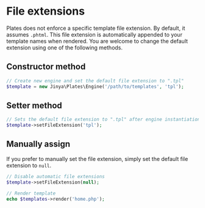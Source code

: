 # File extensions

Plates does not enforce a specific template file extension. By default, it assumes `.phtml`. This file extension is
automatically appended to your template names when rendered. You are welcome to change the default extension using one
of the following methods.

## Constructor method

```php
// Create new engine and set the default file extension to ".tpl"
$template = new Jinya\Plates\Engine('/path/to/templates', 'tpl');
```

## Setter method

```php
// Sets the default file extension to ".tpl" after engine instantiation
$template->setFileExtension('tpl');
```

## Manually assign

If you prefer to manually set the file extension, simply set the default file extension to `null`.

```php
// Disable automatic file extensions
$template->setFileExtension(null);

// Render template
echo $templates->render('home.php');
```